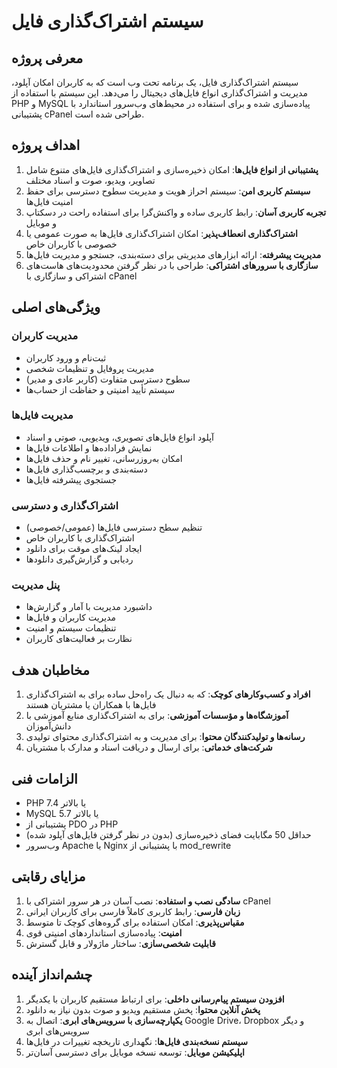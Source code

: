 # سیستم اشتراک‌گذاری فایل

## معرفی پروژه
سیستم اشتراک‌گذاری فایل، یک برنامه تحت وب است که به کاربران امکان آپلود، مدیریت و اشتراک‌گذاری انواع فایل‌های دیجیتال را می‌دهد. این سیستم با استفاده از PHP و MySQL پیاده‌سازی شده و برای استفاده در محیط‌های وب‌سرور استاندارد با پشتیبانی cPanel طراحی شده است.

## اهداف پروژه
1. **پشتیبانی از انواع فایل‌ها**: امکان ذخیره‌سازی و اشتراک‌گذاری فایل‌های متنوع شامل تصاویر، ویدیو، صوت و اسناد مختلف
2. **سیستم کاربری امن**: سیستم احراز هویت و مدیریت سطوح دسترسی برای حفظ امنیت فایل‌ها
3. **تجربه کاربری آسان**: رابط کاربری ساده و واکنش‌گرا برای استفاده راحت در دسکتاپ و موبایل
4. **اشتراک‌گذاری انعطاف‌پذیر**: امکان اشتراک‌گذاری فایل‌ها به صورت عمومی یا خصوصی با کاربران خاص
5. **مدیریت پیشرفته**: ارائه ابزارهای مدیریتی برای دسته‌بندی، جستجو و مدیریت فایل‌ها
6. **سازگاری با سرور‌های اشتراکی**: طراحی با در نظر گرفتن محدودیت‌های هاست‌های اشتراکی و سازگاری با cPanel

## ویژگی‌های اصلی
### مدیریت کاربران
- ثبت‌نام و ورود کاربران
- مدیریت پروفایل‌ و تنظیمات شخصی
- سطوح دسترسی متفاوت (کاربر عادی و مدیر)
- سیستم تأیید امنیتی و حفاظت از حساب‌ها

### مدیریت فایل‌ها
- آپلود انواع فایل‌های تصویری، ویدیویی، صوتی و اسناد
- نمایش فراداده‌ها و اطلاعات فایل‌ها
- امکان به‌روزرسانی، تغییر نام و حذف فایل‌ها
- دسته‌بندی و برچسب‌گذاری فایل‌ها
- جستجوی پیشرفته فایل‌ها

### اشتراک‌گذاری و دسترسی
- تنظیم سطح دسترسی فایل‌ها (عمومی/خصوصی)
- اشتراک‌گذاری با کاربران خاص
- ایجاد لینک‌های موقت برای دانلود
- ردیابی و گزارش‌گیری دانلودها

### پنل مدیریت
- داشبورد مدیریت با آمار و گزارش‌ها
- مدیریت کاربران و فایل‌ها
- تنظیمات سیستم و امنیت
- نظارت بر فعالیت‌های کاربران

## مخاطبان هدف
1. **افراد و کسب‌وکارهای کوچک**: که به دنبال یک راه‌حل ساده برای به اشتراک‌گذاری فایل‌ها با همکاران یا مشتریان هستند
2. **آموزشگاه‌ها و مؤسسات آموزشی**: برای به اشتراک‌گذاری منابع آموزشی با دانش‌آموزان
3. **رسانه‌ها و تولیدکنندگان محتوا**: برای مدیریت و به اشتراک‌گذاری محتوای تولیدی
4. **شرکت‌های خدماتی**: برای ارسال و دریافت اسناد و مدارک با مشتریان

## الزامات فنی
- PHP 7.4 یا بالاتر
- MySQL 5.7 یا بالاتر
- پشتیبانی از PDO در PHP
- حداقل 50 مگابایت فضای ذخیره‌سازی (بدون در نظر گرفتن فایل‌های آپلود شده)
- وب‌سرور Apache یا Nginx با پشتیبانی از mod_rewrite

## مزایای رقابتی
1. **سادگی نصب و استفاده**: نصب آسان در هر سرور اشتراکی با cPanel
2. **زبان فارسی**: رابط کاربری کاملاً فارسی برای کاربران ایرانی
3. **مقیاس‌پذیری**: امکان استفاده برای گروه‌های کوچک تا متوسط
4. **امنیت**: پیاده‌سازی استانداردهای امنیتی قوی
5. **قابلیت شخصی‌سازی**: ساختار ماژولار و قابل گسترش

## چشم‌انداز آینده
1. **افزودن سیستم پیام‌رسانی داخلی**: برای ارتباط مستقیم کاربران با یکدیگر
2. **پخش آنلاین محتوا**: پخش مستقیم ویدیو و صوت بدون نیاز به دانلود
3. **یکپارچه‌سازی با سرویس‌های ابری**: اتصال به Google Drive، Dropbox و دیگر سرویس‌های ابری
4. **سیستم نسخه‌بندی فایل‌ها**: نگهداری تاریخچه تغییرات در فایل‌ها
5. **اپلیکیشن موبایل**: توسعه نسخه موبایل برای دسترسی آسان‌تر